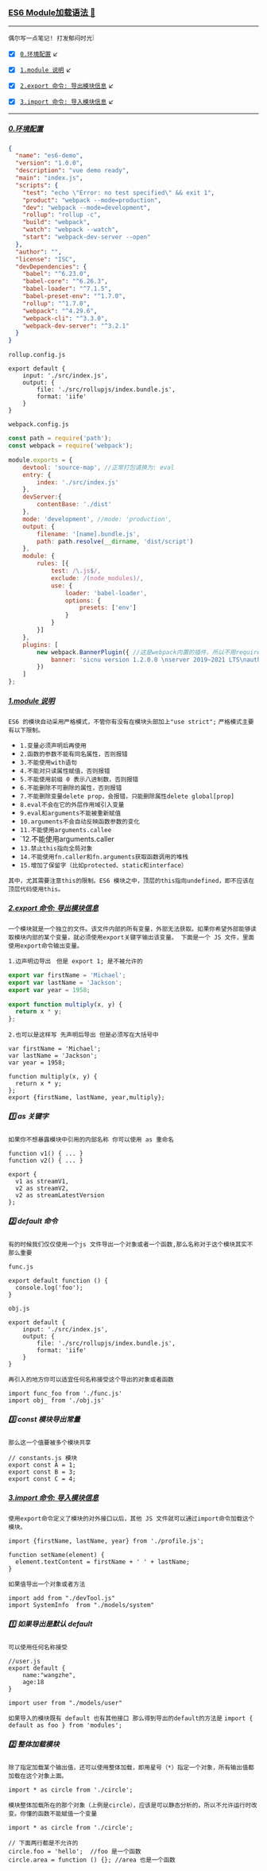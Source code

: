 ### [ES6 Module加载语法 :speech_balloon: ](#top) <b id="top"></b>

----
`偶尔写一点笔记! 打发郁闷时光`:grey_exclamation:

- [x] [`0.环境配置`](#target0) :arrow_lower_left:
- [x] [`1.module 说明`](#target1) :arrow_lower_left:
- [x] [`2.export 命令: 导出模块信息`](#target2) :arrow_lower_left:
- [x] [`3.import 命令: 导入模块信息`](#target3) :arrow_lower_left:


----
##### [0.环境配置](#top) <b id="target0"></b>

```json
{
  "name": "es6-demo",
  "version": "1.0.0",
  "description": "vue demo ready",
  "main": "index.js",
  "scripts": {
    "test": "echo \"Error: no test specified\" && exit 1",
    "product": "webpack --mode=production",
    "dev": "webpack --mode=development",
    "rollup": "rollup -c",
    "build": "webpack",
    "watch": "webpack --watch",
    "start": "webpack-dev-server --open"
  },
  "author": "",
  "license": "ISC",
  "devDependencies": {
    "babel": "^6.23.0",
    "babel-core": "^6.26.3",
    "babel-loader": "^7.1.5",
    "babel-preset-env": "^1.7.0",
    "rollup": "^1.7.0",
    "webpack": "^4.29.6",
    "webpack-cli": "^3.3.0",
    "webpack-dev-server": "^3.2.1"
  }
}

```

`rollup.config.js`
```node
export default {
    input: './src/index.js',
    output: {
        file: './src/rollupjs/index.bundle.js',
        format: 'iife'
    }
}
```

`webpack.config.js`
```javascript
const path = require('path');
const webpack = require('webpack');

module.exports = {
    devtool: 'source-map', //正常打包请换为: eval
    entry: {
        index: './src/index.js'
    },
    devServer:{
        contentBase: './dist'
    },
    mode: 'development', //mode: 'production',
    output: {
        filename: '[name].bundle.js',
        path: path.resolve(__dirname, 'dist/script')
    },
    module: {
        rules: [{
            test: /\.js$/,
            exclude: /(node_modules)/,
            use: {
                loader: 'babel-loader',
                options: {
                    presets: ['env']
                }
            }
        }]
    },
    plugins: [
        new webpack.BannerPlugin({ //这是webpack内置的插件，所以不用require导入，但是对于第三方插件要先导入
            banner: 'sicnu version 1.2.0.0 \nserver 2019~2021 LTS\nauthors jxkicker,lmc'
        })
    ]    
};
```

##### [1.module 说明](#top) <b id="target1"></b>
`ES6 的模块自动采用严格模式，不管你有没有在模块头部加上"use strict";`
`严格模式主要有以下限制。`

* `1.变量必须声明后再使用`
* `2.函数的参数不能有同名属性，否则报错`
* `3.不能使用with语句`
* `4.不能对只读属性赋值，否则报错`
* `5.不能使用前缀 0 表示八进制数，否则报错`
* `6.不能删除不可删除的属性，否则报错`
* `7.不能删除变量delete prop，会报错，只能删除属性delete global[prop]`
* `8.eval不会在它的外层作用域引入变量`
* `9.eval和arguments不能被重新赋值`
* `10.arguments不会自动反映函数参数的变化`
* `11.不能使用arguments.callee`
* `12.不能使用arguments.caller
* `13.禁止this指向全局对象`
* `14.不能使用fn.caller和fn.arguments获取函数调用的堆栈`
* `15.增加了保留字（比如protected、static和interface）`

`其中，尤其需要注意this的限制。ES6 模块之中，顶层的this指向undefined，即不应该在顶层代码使用this。`

##### [2.export 命令: 导出模块信息](#top) <b id="target2"></b>
`一个模块就是一个独立的文件。该文件内部的所有变量，外部无法获取。如果你希望外部能够读取模块内部的某个变量，就必须使用export关键字输出该变量。
下面是一个 JS 文件，里面使用export命令输出变量。`

`1.边声明边导出 ` `但是 export 1; 是不被允许的`
```javascript
export var firstName = 'Michael';
export var lastName = 'Jackson';
export var year = 1958;

export function multiply(x, y) {
  return x * y;
};
```
`2.也可以是这样写 先声明后导出 但是必须写在大括号中`
```node
var firstName = 'Michael';
var lastName = 'Jackson';
var year = 1958;

function multiply(x, y) {
  return x * y;
};
export {firstName, lastName, year,multiply};
```

##### :one: as 关键字
`如果你不想暴露模块中引用的内部名称 你可以使用 as 重命名`

```node
function v1() { ... }
function v2() { ... }

export {
  v1 as streamV1,
  v2 as streamV2,
  v2 as streamLatestVersion
};
```
##### :two: default 命令
`有的时候我们仅仅使用一个js 文件导出一个对象或者一个函数,那么名称对于这个模块其实不那么重要`

`func.js`
```node
export default function () {
  console.log('foo');
}
```
`obj.js`
```node
export default {
    input: './src/index.js',
    output: {
        file: './src/rollupjs/index.bundle.js',
        format: 'iife'
    }
}
```

`再引入的地方你可以适宜任何名称接受这个导出的对象或者函数`
```node
import func_foo from './func.js'
import obj_ from './obj.js'
```

##### :three: const 模块导出常量
`那么这一个值要被多个模块共享`
```node
// constants.js 模块
export const A = 1;
export const B = 3;
export const C = 4;
```

##### [3.import 命令: 导入模块信息](#top) <b id="target3"></b>
`使用export命令定义了模块的对外接口以后，其他 JS 文件就可以通过import命令加载这个模块。`

```node
import {firstName, lastName, year} from './profile.js';

function setName(element) {
  element.textContent = firstName + ' ' + lastName;
}
```
`如果值导出一个对象或者方法`
```node
import add from "./devTool.js"
import SystemInfo  from "./models/system"
```

##### :one: 如果导出是默认 default
`可以使用任何名称接受`
```node
//user.js
export default {
    name:"wangzhe",
    age:18
}
```

```node
import user from "./models/user"
```
`如果导入的模块既有 default 也有其他接口 那么得到导出的default的方法是` `import { default as foo } from 'modules';`

##### :two: 整体加载模块
`除了指定加载某个输出值，还可以使用整体加载，即用星号（*）指定一个对象，所有输出值都加载在这个对象上面。`
```node
import * as circle from './circle';
```
`模块整体加载所在的那个对象（上例是circle），应该是可以静态分析的，所以不允许运行时改变。你懂的函数不能赋值一个变量`

```node
import * as circle from './circle';

// 下面两行都是不允许的
circle.foo = 'hello';  //foo 是一个函数
circle.area = function () {}; //area 也是一个函数
```


















